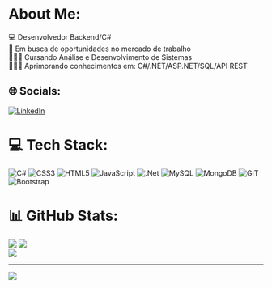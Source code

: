 # About Me:
💻 Desenvolvedor Backend/C#<br>🏢 Em busca de oportunidades no mercado de trabalho<br>👨🏻‍🎓 Cursando Análise e Desenvolvimento de Sistemas<br>👨🏻‍💻 Aprimorando conhecimentos em: C#/.NET/ASP.NET/SQL/API REST<br>


## 🌐 Socials:
[![LinkedIn](https://img.shields.io/badge/LinkedIn-%230077B5.svg?logo=linkedin&logoColor=white)](https://www.linkedin.com/in/kenzo-mateus-a36970281/) 

# 💻 Tech Stack:
![C#](https://img.shields.io/badge/c%23-%23239120.svg?style=for-the-badge&logo=c-sharp&logoColor=white) ![CSS3](https://img.shields.io/badge/css3-%231572B6.svg?style=for-the-badge&logo=css3&logoColor=white) ![HTML5](https://img.shields.io/badge/html5-%23E34F26.svg?style=for-the-badge&logo=html5&logoColor=white) ![JavaScript](https://img.shields.io/badge/javascript-%23323330.svg?style=for-the-badge&logo=javascript&logoColor=%23F7DF1E) ![.Net](https://img.shields.io/badge/.NET-5C2D91?style=for-the-badge&logo=.net&logoColor=white) ![MySQL](https://img.shields.io/badge/mysql-%2300000f.svg?style=for-the-badge&logo=mysql&logoColor=white) ![MongoDB](https://img.shields.io/badge/MongoDB-%234ea94b.svg?style=for-the-badge&logo=mongodb&logoColor=white) ![GIT](https://img.shields.io/badge/Git-fc6d26?style=for-the-badge&logo=git&logoColor=white) ![Bootstrap](https://img.shields.io/badge/bootstrap-%238511FA.svg?style=for-the-badge&logo=bootstrap&logoColor=white)
# 📊 GitHub Stats:
![](https://github-readme-stats.vercel.app/api?username=KenzoZM&theme=dark&hide_border=false&include_all_commits=true&count_private=true) ![](https://github-readme-stats.vercel.app/api?username=KenzoZM&theme=dark&hide_border=false&include_all_commits=true&count_private=true)<br/>
![](https://github-readme-streak-stats.herokuapp.com/?user=KenzoZM&theme=dark&hide_border=false)<br/>


---
[![](https://visitcount.itsvg.in/api?id=KenzoZM&icon=0&color=12)](https://visitcount.itsvg.in)

<!-- Proudly created with GPRM ( https://gprm.itsvg.in ) -->
